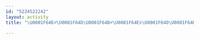 ```yaml
---
id: "5224522242"
layout: activity
title: "\U0001F64E‍♂️\U0001F64D\U0001F64D‍♂️\U0001F64E‍♀️\U0001F64D\U0001F64D‍♀️\U0001F64E‍♂️\U0001F64E\U0001F64E‍♂️\U0001F64E\U0001F64D\U0001F64D\U0001F64E‍♀️\U0001F64D‍♂️\U0001F64D\U0001F64D‍♀️ Afternoon Ride"

---
```

